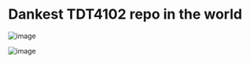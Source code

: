 # Dankest TDT4102 repo in the world

![image](https://i.pinimg.com/originals/60/9f/79/609f79c036f54c4564ab72e0f89df98f.gif)

![image](https://media.tenor.com/kIQrU0Uhq7EAAAAC/snoop-dogg-dance.gif)

